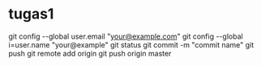# tugas1
git config --global user.email "your@example.com"
git config --global i=user.name "your@example"
git status
git commit -m "commit name"
git push
git remote add origin
git push origin master